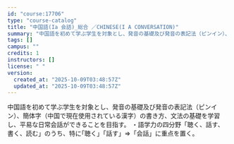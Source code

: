 ```yaml
---
id: "course:17706"
type: "course-catalog"
title: "中国語(Ia 会話)_総合 ／CHINESE(I A CONVERSATION)"
summary: "中国語を初めて学ぶ学生を対象とし、発音の基礎及び発音の表記法（ピンイン）、簡体字（中国で現在使用されている漢字）の書き方、文法の基礎を学習し、平易な日常会話ができることを目指す。 ・語学力の四分野「聴く、話す、書く、読む」のうち、特に｢聴く…"
tags: []
campus: ""
credits: 1
instructors: []
license: " "
version:
  created_at: "2025-10-09T03:48:57Z"
  updated_at: "2025-10-09T03:48:57Z"
---
```


中国語を初めて学ぶ学生を対象とし、発音の基礎及び発音の表記法（ピンイン）、簡体字（中国で現在使用されている漢字）の書き方、文法の基礎を学習し、平易な日常会話ができることを目指す。 ・語学力の四分野「聴く、話す、書く、読む」のうち、特に｢聴く｣「話す」⇒「会話」に重点を置く。
